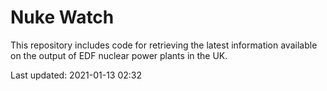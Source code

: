 # Nuke Watch

This repository includes code for retrieving the latest information available on the output of EDF nuclear power plants in the UK.

Last updated: 2021-01-13 02:32